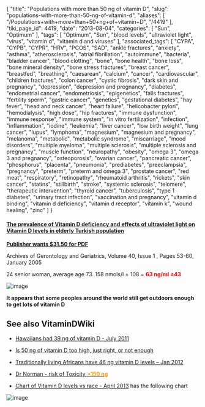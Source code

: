 {
    "title": "Populations with more than 50 ng of vitamin D",
    "slug": "populations-with-more-than-50-ng-of-vitamin-d",
    "aliases": [
        "/Populations+with+more+than+50+ng+of+vitamin+D",
        "/4419"
    ],
    "tiki_page_id": 4419,
    "date": "2013-08-04",
    "categories": [
        "Sun",
        "Optimum"
    ],
    "tags": [
        "Optimum",
        "Sun",
        "blood levels",
        "ultraviolet light",
        "virus",
        "vitamin d",
        "vitamin d and viruses"
    ],
    "associated_tags": [
        "CYPA",
        "CYPB",
        "CYPR",
        "HRV",
        "PCOS",
        "SAD",
        "ankle fractures",
        "anxiety",
        "asthma",
        "atherosclerosis",
        "atrial fibrillation",
        "autoimmune",
        "bacteria",
        "bladder cancer",
        "blood clotting",
        "bone",
        "bone health",
        "bone loss",
        "bone mineral density",
        "bone stress fractures",
        "breast cancer",
        "breastfed",
        "breathing",
        "caesarean",
        "calcium",
        "cancer",
        "cardiovascular",
        "children fractures",
        "colon cancer",
        "cystic fibrosis",
        "dark skin and pregnancy",
        "depression",
        "depression and pregnancy",
        "diabetes",
        "endometrial cancer",
        "endometriosis",
        "epigenetics",
        "falls fractures",
        "fertility sperm",
        "gastric cancer",
        "genetics",
        "gestational diabetes",
        "hay fever",
        "head and neck cancer",
        "heart failure",
        "helicobacter pylori",
        "hemodialysis",
        "high dose",
        "hip fractures",
        "immune dysfunction",
        "immune response",
        "immune system",
        "in vitro fertilization",
        "infection",
        "inflammation",
        "iodine",
        "leukemia",
        "liver cancer",
        "low birth weight",
        "lung cancer",
        "lupus",
        "lymphoma",
        "magnesium",
        "magnesium and pregnancy",
        "melanoma",
        "metabolic",
        "metabolic syndrome",
        "miscarriage",
        "mood disorders",
        "multiple myeloma",
        "multiple sclerosis",
        "multiple sclerosis and pregnancy",
        "muscle function",
        "neuropathy",
        "obesity",
        "omega 3",
        "omega 3 and pregnancy",
        "osteoporosis",
        "ovarian cancer",
        "pancreatic cancer",
        "phosphorus",
        "placenta",
        "pneumonia",
        "prediabetes",
        "preeclampsia",
        "pregnancy",
        "preterm",
        "preterm and omega 3",
        "prostate cancer",
        "red meat",
        "respiratory",
        "retinopathy",
        "rheumatoid arthritis",
        "rickets",
        "skin cancer",
        "statins",
        "stillbirth",
        "stroke",
        "systemic sclerosis",
        "telomere",
        "therapeutic intervention",
        "thyroid cancer",
        "tuberculosis",
        "type 1 diabetes",
        "urinary tract infection",
        "vaccination and pregnancy",
        "vitamin d binding",
        "vitamin d deficiency",
        "vitamin d receptor",
        "vitamin k",
        "wound healing",
        "zinc"
    ]
}


#### [The prevalence of Vitamin D deficiency and effects of ultraviolet light on Vitamin D levels in elderly Turkish population](http://www.aggjournal.com/article/S0167-4943%2804%2900130-X/abstract%20)

 **[Publisher wants $31.50 for PDF](http://www.aggjournal.com/article/S0167-4943%2804%2900130-X/abstract)** 

Archives of Gerontology and Geriatrics, Volume 40, Issue 1 , Pages 53-60, January 2005

24 senior woman, average age 73. 158 nmols/l ± 108 = **<span style="color:#F00;">63 ng/ml ±43</span>** 

<img src="https://d378j1rmrlek7x.cloudfront.net/attachments/jpeg/turkey-2005.jpg" alt="image">

 **It appears that some peoples around the world still get outdoors enough to get lots of vitamin D** 

## See also VitaminDWiki

* [Hawaiians had 39 ng of vitamin D - July 2011](/tags/hawaiians-had-39-ng-of-vitamin-d-july-2011.html)

* [Is 50 ng of vitamin D too high, just right, or not enough](/tags/is-50-ng-of-vitamin-d-too-high-just-right-or-not-enough.html)

* [Traditionally living Africans have 46 ng vitamin D levels – Jan 2012](/tags/traditionally-living-africans-have-46-ng-vitamin-d-levels-jan-2012.html)

* [Dr Norman - risk of Toxicity  **<span style="color:#F90;">>150 ng</span>** ](/tags/dr-norman-risk-of-toxicity-span-stylecolorf90150-ngspan.html)

* [Chart of Vitamin D levels vs race - April 2013](/posts/chart-of-vitamin-d-levels-vs-race) has the following chart

<img src="/attachments/d3.mock.jpg" alt="image">